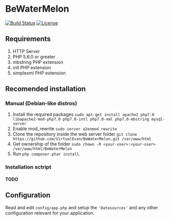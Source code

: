 # BeWaterMelon

[![Build Status](https://img.shields.io/travis/cakephp/app/master.svg?style=flat-square)](https://travis-ci.org/cakephp/app)
[![License](https://img.shields.io/packagist/l/cakephp/app.svg?style=flat-square)](https://packagist.org/packages/cakephp/app)

## Requirements
1. HTTP Server
2. PHP 5.6.0 or greater
3. mbstring PHP extension
4. intl PHP extension
5. simplexml PHP extension

## Recomended installation

### Manual (Debian-like distros)
1. Install the required packages `sudo apt-get install apache2 php7.0 libapache2-mod-php7.0 php7.0-intl php7.0-xml php7.0-mbstring mysql-server`
2. Enable mod_rewrite `sudo server a2enmod rewrite`
3. Clone the repository inside the web server folder `git clone https://github.com/VirtualEvan/BeWaterMelon.git /var/www/html`
4. Get ownership of the folder `sudo chown -R <your-user>:<your-user> /var/www/html/BeWaterMelon`
3. Run `php composer.phar install`.

### Installation sctript
#### TODO

## Configuration

Read and edit `config/app.php` and setup the `'Datasources'` and any other
configuration relevant for your application.
